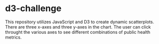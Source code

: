 # d3-challenge
This repository utilizes JavaScript and D3 to create dynamic scatterplots. There are three x-axes and three y-axes in the chart. The user can click throught the various axes to see different combinations of public health metrics. 

